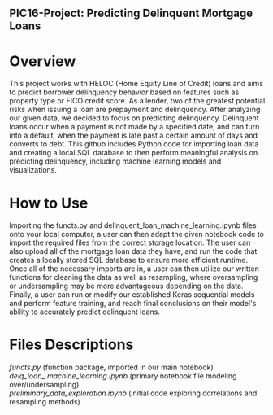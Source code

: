 ## PIC16-Project: Predicting Delinquent Mortgage Loans
# Overview
  This project works with HELOC (Home Equity Line of Credit) loans and aims to predict borrower delinquency behavior based on features such as property type or FICO credit score. As a lender, two of the greatest potential risks when issuing a loan are prepayment and delinquency. After analyzing our given data, we decided to focus on predicting delinquency. Delinquent loans occur when a payment is not made by a specified date, and can turn into a default, when the payment is late past a certain amount of days and converts to debt. 
	This github includes Python code for importing loan data and creating a local SQL database to then perform meaningful analysis on predicting delinquency, including machine learning models and visualizations.

# How to Use
  Importing the functs.py and delinquent_loan_machine_learning.ipynb files onto your local computer, a user can then adapt the given notebook code to import the required files from the correct storage location. The user can also upload all of the mortgage loan data they have, and run the code that creates a locally stored SQL database to ensure more efficient runtime. 
  Once all of the necessary imports are in, a user can then utilize our written functions for cleaning the data as well as resampling, where oversampling or undersampling may be more advantageous depending on the data.
  Finally, a user can run or modify our established Keras sequential models and perform feature training, and reach final conclusions on their model's ability to accurately predict delinquent loans.

# Files Descriptions
*functs.py* (function package, imported in our main notebook) \
*delq_loan_ machine_learning.ipynb* (primary notebook file modeling over/undersampling) \
*preliminary_data_exploration.ipynb* (initial code exploring correlations and resampling methods)
